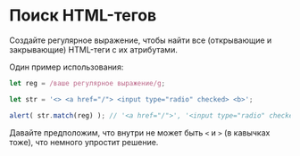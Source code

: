 # Поиск HTML-тегов

Создайте регулярное выражение, чтобы найти все (открывающие и закрывающие) HTML-теги с их атрибутами.

Один пример использования:

```js run
let reg = /ваше регулярное выражение/g;

let str = '<> <a href="/"> <input type="radio" checked> <b>';

alert( str.match(reg) ); // '<a href="/">', '<input type="radio" checked>', '<b>'
```

Давайте предположим, что внутри не может быть `<` и `>` (в кавычках тоже), что немного упростит решение.
